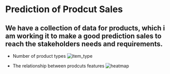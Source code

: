 # Prediction of Prodcut Sales
## We have a collection of data for products, which i am working it to make a good prediction sales to reach the stakeholders needs and requirements.
- Number of product types
  ![item_type](https://github.com/1995anas/Prediction_of_Product_Sales/assets/144110812/ad579876-16b6-4e4c-ab45-4cc49cd2eeda)

- The relationship between prodcuts features
  ![heatmap](https://github.com/1995anas/Prediction_of_Product_Sales/assets/144110812/6fb28adc-e648-44a9-a7ef-ffb4ba41d033)

